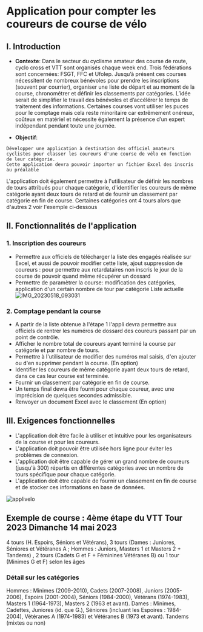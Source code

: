 # Application pour compter les coureurs de course de vélo

## I. Introduction

- **Contexte**: Dans le secteur du cyclisme amateur des course de route, cyclo cross et VTT sont organisés chaque week end. Trois fédérations sont concernées: FSGT, FFC et Ufolep. Jusqu’à présent ces courses nécessitent de nombreux bénévoles pour prendre les inscriptions (souvent par courrier), organiser une liste de départ et au moment de la course, chronométrer et définir les classements par catégories. L’idée serait de simplifier le travail des bénévoles et d’accélérer le temps de traitement des informations. Certaines courses vont utiliser les puces pour le comptage mais cela reste minoritaire car extrêmement onéreux, coûteux en matériel et nécessite également la présence d’un expert indépendant pendant toute une journée.

- **Objectif**: 
``` 
Développer une application à destination des officiel amateurs cyclistes pour classer les coureurs d'une course de vélo en fonction de leur catégorie.
Cette application devra pouvoir importer un fichier Excel des inscris au préalable
```

L'application doit également permettre à l'utilisateur de définir les nombres de tours attribués pour chaque catégorie, 
d'identifier les coureurs de même catégorie ayant deux tours de  retard et de fournir un classement par catégorie 
en fin de course. Certaines catégories ont 4 tours alors que d'autres 2 voir l'exemple ci-dessous 


## II. Fonctionnalités de l'application
### 1. Inscription des coureurs
- Permettre aux officiels de télécharger la liste des engagés réalisée sur Excel, et aussi de pouvoir modifier cette liste,
ajout suppression de coureurs : pour permettre aux retardataires non inscris le jour de la course de pouvoir quand même récupérer un dossard
- Permettre de paramètrer la course: modification des catégories, application d'un certain nombre de tour par catégorie
Liste actuelle 
![IMG_20230518_093031](https://github.com/rmaupoux/applivelo/assets/118294447/9af3e363-e6e8-4fe5-8279-c515757c05d7)


### 2. Comptage pendant la course
- A partir de la liste obtenue à l'étape 1 l'appli devra permettre aux officiels de rentrer les numéros de dossard des coureurs passant par un point de contrôle.
- Afficher le nombre total de coureurs ayant terminé la course par catégorie et par nombre de tours.
- Permettre à l'utilisateur de modifier des numéros mal saisis, d'en ajouter ou d'en supprimer pendant la course. (En option)
- Identifier les coureurs de même catégorie ayant deux tours de retard, dans ce cas leur course est terminée. 
- Fournir un classement par catégorie en fin de course.
- Un temps final devra être fourni pour chaque coureur, avec une imprécision de quelques secondes admissible.
- Renvoyer un document Excel avec le classement (En option)

## III. Exigences fonctionnelles
- L'application doit être facile à utiliser et intuitive pour les organisateurs de la course et pour les coureurs.
- L'application doit pouvoir être utilisée hors ligne pour éviter les problèmes de connexion.
- L'application doit être capable de gérer un grand nombre de coureurs (jusqu'à 300) répartis en différentes catégories avec un nombre de tours spécifique pour chaque catégorie.
- L'application doit être capable de fournir un classement en fin de course et de stocker ces informations en base de données.

![applivelo](https://github.com/rmaupoux/applivelo/assets/118294447/8e5533af-a5ea-4cdc-adb5-1391e6e44b78)

## Exemple de course : 4ème étape du VTT Tour 2023 Dimanche 14 mai 2023
4 tours (H. Espoirs, Séniors et Vétérans), 3 tours (Dames : Juniores, Séniores et
Vétéranes A ; Hommes : Juniors, Masters 1 et Masters 2 + Tandems) , 2 tours
(Cadets G et F + Féminines Vétéranes B) ou 1 tour (Minimes G et F) selon les âges
### Détail sur les catégories

Hommes : Minimes (2009-2010), Cadets (2007-2008), Juniors (2005-2006), Espoirs
(2001-2004), Séniors (1984-2000), Vétérans (1974-1983), Masters 1 (1964-1973),
Masters 2 (1963 et avant).
Dames : Minimes, Cadettes, Juniores (id. que G.), Séniores (incluant les Espoires :
1984-2004), Vétéranes A (1974-1983) et Vétéranes B (1973 et avant).
Tandems (mixtes ou non)


